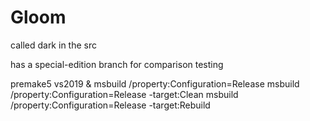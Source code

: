 # Gloom

called dark in the src

has a special-edition branch for comparison testing

premake5 vs2019
&
msbuild /property:Configuration=Release
msbuild /property:Configuration=Release -target:Clean
msbuild /property:Configuration=Release -target:Rebuild
